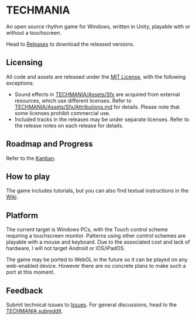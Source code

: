 # TECHMANIA
An open source rhythm game for Windows, written in Unity, playable with or without a touchscreen.

Head to [Releases](https://github.com/macmillan333/techmania/releases) to download the released versions.

## Licensing
All code and assets are released under the [MIT License](LICENSE), with the following exceptions:
* Sound effects in [TECHMANIA/Assets/Sfx](TECHMANIA/Assets/Sfx) are acquired from external resources, which use different licenses. Refer to [TECHMANIA/Assets/Sfx/Attributions.md](TECHMANIA/Assets/Sfx/Attributions.md) for details. Please note that some licenses prohibit commercial use.
* Included tracks in the releases may be under separate licenses. Refer to the release notes on each release for details.

## Roadmap and Progress
Refer to the [Kanban](https://github.com/macmillan333/techmania/projects/1).

## How to play
The game includes tutorials, but you can also find textual instructions in the [Wiki](https://github.com/macmillan333/techmania/wiki/How-to-play).

## Platform
The current target is Windows PCs, with the Touch control scheme requiring a touchscreen monitor. Patterns using other control schemes are playable with a mouse and keyboard. Due to the associated cost and lack of hardware, I will not target Android or iOS/iPadOS.

The game may be ported to WebGL in the future so it can be played on any web-enabled device. However there are no concrete plans to make such a port at this moment.

## Feedback
Submit technical issues to [Issues](https://github.com/macmillan333/techmania/issues). For general discussions, head to the [TECHMANIA subreddit](https://www.reddit.com/r/techmania).
